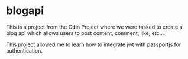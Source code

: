 # blogapi

This is a project from the Odin Project where we were tasked to create a blog api which allows users to post content, comment, like, etc...

This project allowed me to learn how to integrate jwt with passportjs for authentication.